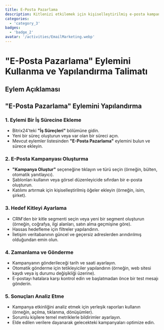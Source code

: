 ```yaml
---
title: E-Posta Pazarlama
description: Kitlenizi etkilemek için kişiselleştirilmiş e-posta kampanyaları tasarlayın ve gönderin.
categories: 
  - 'category_3'
badges: 
  - 'badge_2'
avatar: '/activities/EmailMarketing.webp'
---
```

# "E-Posta Pazarlama" Eylemini Kullanma ve Yapılandırma Talimatı

## Eylem Açıklaması

## **"E-Posta Pazarlama" Eylemini Yapılandırma**

### 1. Eylemi Bir İş Sürecine Ekleme
- Bitrix24'teki **"İş Süreçleri"** bölümüne gidin.
- Yeni bir süreç oluşturun veya var olan bir süreci açın.
- Mevcut eylemler listesinden **"E-Posta Pazarlama"** eylemini bulun ve sürece ekleyin.

### 2. E-Posta Kampanyası Oluşturma
- **"Kampanya Oluştur"** seçeneğine tıklayın ve türü seçin (örneğin, bülten, otomatik yanıtlayıcı).
- Şablonları kullanın veya görsel düzenleyicide sıfırdan bir e-posta oluşturun.
- Katılımı artırmak için kişiselleştirilmiş öğeler ekleyin (örneğin, isim, şirket).

### 3. Hedef Kitleyi Ayarlama
- CRM'den bir kitle segmenti seçin veya yeni bir segment oluşturun (örneğin, coğrafya, ilgi alanları, satın alma geçmişine göre).
- Hassas hedefleme için filtreler yapılandırın.
- İletişim veritabanının güncel ve geçersiz adreslerden arındırılmış olduğundan emin olun.

### 4. Zamanlama ve Gönderme
- Kampanyanın gönderileceği tarih ve saati ayarlayın.
- Otomatik gönderme için tetikleyiciler yapılandırın (örneğin, web sitesi kaydı veya iş durumu değişikliği üzerine).
- E-postayı hatalara karşı kontrol edin ve başlatmadan önce bir test mesajı gönderin.

### 5. Sonuçları Analiz Etme
- Kampanya etkinliğini analiz etmek için yerleşik raporları kullanın (örneğin, açılma, tıklanma, dönüşümler).
- Sorumlu kişilere temel metriklerle bildirimler ayarlayın.
- Elde edilen verilere dayanarak gelecekteki kampanyaları optimize edin.